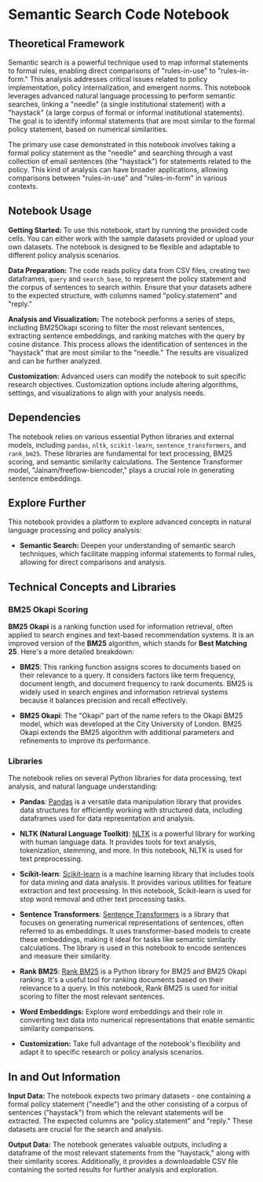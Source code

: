 # Semantic Search Code Notebook

## Theoretical Framework

Semantic search is a powerful technique used to map informal statements to formal rules, enabling direct comparisons of "rules-in-use" to "rules-in-form." This analysis addresses critical issues related to policy implementation, policy internalization, and emergent norms. This notebook leverages advanced natural language processing to perform semantic searches, linking a "needle" (a single institutional statement) with a "haystack" (a large corpus of formal or informal institutional statements). The goal is to identify informal statements that are most similar to the formal policy statement, based on numerical similarities.

The primary use case demonstrated in this notebook involves taking a formal policy statement as the "needle" and searching through a vast collection of email sentences (the "haystack") for statements related to the policy. This kind of analysis can have broader applications, allowing comparisons between "rules-in-use" and "rules-in-form" in various contexts.

## Notebook Usage

**Getting Started:** To use this notebook, start by running the provided code cells. You can either work with the sample datasets provided or upload your own datasets. The notebook is designed to be flexible and adaptable to different policy analysis scenarios.

**Data Preparation:** The code reads policy data from CSV files, creating two dataframes, `query` and `search_base`, to represent the policy statement and the corpus of sentences to search within. Ensure that your datasets adhere to the expected structure, with columns named "policy.statement" and "reply."

**Analysis and Visualization:** The notebook performs a series of steps, including BM25Okapi scoring to filter the most relevant sentences, extracting sentence embeddings, and ranking matches with the query by cosine distance. This process allows the identification of sentences in the "haystack" that are most similar to the "needle." The results are visualized and can be further analyzed.

**Customization:** Advanced users can modify the notebook to suit specific research objectives. Customization options include altering algorithms, settings, and visualizations to align with your analysis needs.

## Dependencies

The notebook relies on various essential Python libraries and external models, including `pandas`, `nltk`, `scikit-learn`, `sentence_transformers`, and `rank_bm25`. These libraries are fundamental for text processing, BM25 scoring, and semantic similarity calculations. The Sentence Transformer model, "Jainam/freeflow-biencoder," plays a crucial role in generating sentence embeddings.

## Explore Further

This notebook provides a platform to explore advanced concepts in natural language processing and policy analysis:

- **Semantic Search:** Deepen your understanding of semantic search techniques, which facilitate mapping informal statements to formal rules, allowing for direct comparisons and analysis.

## Technical Concepts and Libraries

### BM25 Okapi Scoring

**BM25 Okapi** is a ranking function used for information retrieval, often applied to search engines and text-based recommendation systems. It is an improved version of the **BM25** algorithm, which stands for **Best Matching 25**. Here's a more detailed breakdown:

- **BM25**: This ranking function assigns scores to documents based on their relevance to a query. It considers factors like term frequency, document length, and document frequency to rank documents. BM25 is widely used in search engines and information retrieval systems because it balances precision and recall effectively.

- **BM25 Okapi**: The "Okapi" part of the name refers to the Okapi BM25 model, which was developed at the City University of London. BM25 Okapi extends the BM25 algorithm with additional parameters and refinements to improve its performance.

### Libraries

The notebook relies on several Python libraries for data processing, text analysis, and natural language understanding:

- **Pandas**: [Pandas](https://pandas.pydata.org/) is a versatile data manipulation library that provides data structures for efficiently working with structured data, including dataframes used for data representation and analysis.

- **NLTK (Natural Language Toolkit)**: [NLTK](https://www.nltk.org/) is a powerful library for working with human language data. It provides tools for text analysis, tokenization, stemming, and more. In this notebook, NLTK is used for text preprocessing.

- **Scikit-learn**: [Scikit-learn](https://scikit-learn.org/stable/index.html) is a machine learning library that includes tools for data mining and data analysis. It provides various utilities for feature extraction and text processing. In this notebook, Scikit-learn is used for stop word removal and other text processing tasks.

- **Sentence Transformers**: [Sentence Transformers](https://www.sbert.net/) is a library that focuses on generating numerical representations of sentences, often referred to as embeddings. It uses transformer-based models to create these embeddings, making it ideal for tasks like semantic similarity calculations. The library is used in this notebook to encode sentences and measure their similarity.

- **Rank BM25**: [Rank BM25](https://pypi.org/project/rank-bm25/) is a Python library for BM25 and BM25 Okapi ranking. It's a useful tool for ranking documents based on their relevance to a query. In this notebook, Rank BM25 is used for initial scoring to filter the most relevant sentences.

- **Word Embeddings:** Explore word embeddings and their role in converting text data into numerical representations that enable semantic similarity comparisons.

- **Customization:** Take full advantage of the notebook's flexibility and adapt it to specific research or policy analysis scenarios.

## In and Out Information

**Input Data:** The notebook expects two primary datasets - one containing a formal policy statement ("needle") and the other consisting of a corpus of sentences ("haystack") from which the relevant statements will be extracted. The expected columns are "policy.statement" and "reply." These datasets are crucial for the search and analysis.

**Output Data:** The notebook generates valuable outputs, including a dataframe of the most relevant statements from the "haystack," along with their similarity scores. Additionally, it provides a downloadable CSV file containing the sorted results for further analysis and exploration.
